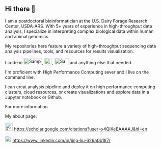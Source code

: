 ## Hi there 👋

I am a postdoctoral bioinformatician at the U.S. Dairy Forage Research Center, USDA-ARS. With 5+ years of experience in high-throughput data analysis, I specialize in interpreting complex biological data within human and animal genomics. 

My repositories here feature a variety of high-throughput sequencing data analysis pipelines, tools, and resources for results visualization.

I code in <img src="https://groverj3.github.io/images/Python-Logo.png" alt="Sample Image" width="60" height="20">, <img src="https://groverj3.github.io/images/Rlogo.png" alt="Sample Image" width="25" height="20">, <img src="https://groverj3.github.io/images/BASH_logo-transparent-bg-color.png" alt="Sample Image" width="45" height="20">,and anything else that needed.

I'm proficient with High Performance Computing sever and I live on the command line.

I can creat analysis pipeline and deploy it on high performance computing clusters, cloud resources, or create visualizations and explore data in a Jupyter notebook or Github.

For more information

My about page: 

<img src="https://encrypted-tbn0.gstatic.com/images?q=tbn:ANd9GcT0YLxt5Uqwk-sG71onlUhqvXWykC40mR48Nw&s" alt="Sample Image" width="25" height="25"> https://scholar.google.com/citations?user=x4QIXeEAAAAJ&hl=en

<img src="https://upload.wikimedia.org/wikipedia/commons/thumb/c/ca/LinkedIn_logo_initials.png/640px-LinkedIn_logo_initials.png" alt="Sample Image" width="20" height="20">  https://www.linkedin.com/in/jing-liu-626a0b187/

